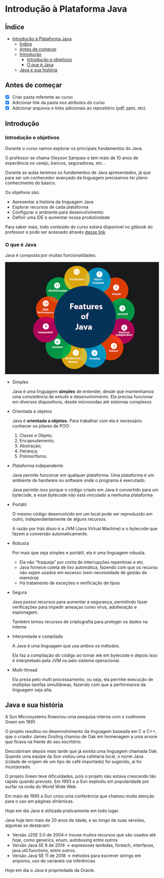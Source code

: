 # Introdução à Plataforma Java

## Índice

- [Introdução à Plataforma Java](#introdução-à-plataforma-java)
  - [Índice](#índice)
  - [Antes de começar](#antes-de-começar)
  - [Introdução](#introdução)
    - [Introdução e objetivos](#introdução-e-objetivos)
    - [O que é Java](#o-que-é-java)
  - [Java e sua história](#java-e-sua-história)

## Antes de começar

- [x]  Criar pasta referente ao curso
- [x]  Adicionar link da pasta nos atributos do curso
- [x]  Adicionar arquivos e links adicionais ao repositório (pdf, pptx, etc)

## Introdução

### Introdução e objetivos

Durante o curso vamos explorar os principais fundamentos do Java.

O professor se chama Gleyson Sampaio e tem mais de 10 anos de experiência no varejo, bancos, seguradoras, etc…

Durante as aulas teremos os fundamentos de Java apresentados, já que para ser um conhecedor avançado da linguagem precisamos ter pleno conhecimento do básico.

Os objetivos são:

- Apresentar a história da linguagem Java
- Explorar recursos de cada plataforma
- Configurar o ambiente para desenvolvimento
- Definir uma IDE e aumentar nossa produtividade

Para saber mais, todo conteúdo do curso estará disponível no gitbook do professor e pode ser acessado através [desse link](https://glysns.gitbook.io/java-basico)

### O que é Java

Java é composta por muitas funcionalidades.

![Untitled](./for_readme/Untitled.png)

- Simples

    Java é uma linguagem **simples** de entender, desde que mantenhamos uma consistência de estudo e desenvolvimento. Ela precisa funcionar em diversos dispositivos, desde microondas até sistemas complexos.

- Orientada a objetos

    Java é **orientada a objetos.** Para trabalhar com ela é necessário conhecer os pilares de POO:

    1. Classe e Objeto;
    2. Encapsulamento;
    3. Abstração;
    4. Herança;
    5. Polimorfismo.
- Plataforma independente

    Java permite funcionar em qualquer plataforma. Uma plataforma é um ambiente de hardware ou software onde o programa é executado.

    Java permite isso porque o código criado em Java é convertido para um bytecode, e esse bytecode não está vinculado a nenhuma plataforma

- Portátil

    O mesmo código desenvolvido em um local pode ser reproduzido em outro, independentemente de alguns recursos.

    A razão por trás disso é a JVM (Java Virtual Machine) e o bytecode que fazem a conversão automaticamente.

- Robusta

    Por mais que seja simples e portátil, ela é uma linguagem robusta.

  - Ela não “fraqueja” por conta de interrupções repentinas e etc.
  - Java fornece coleta de lixo automática, fazendo com que os recurso não sejam usados em excesso (sem necessidade de gestão de memória)
  - Há tratamento de exceções e verificação de tipos
- Segura

    Java possui recursos para aumentar a segurança, permitindo fazer verificações para impedir ameaças como vírus, adulteração e espionagem.

    Também temos recursos de criptografia para proteger os dados na interne

- Interpretada e compilada

    A Java é uma linguagem que usa ambos os métodos.

    Ela faz a compilação do código ao tornar ele em bytecode e depois isso é interpretado pela JVM ou pelo sistema operacional.

- Multi-thread

    Ela preza pelo multi processamento, ou seja, ela permite execução de multiplas tarefas simultâneas, fazendo com que a performance da linguagem seja alta.

## Java e sua história

A Sun Microsystems financiou uma pesquisa interna com o codinome Green em 1991.

O projeto resultou no desenvolvimento da linguagem baseada em C e C++, que o criador James Gosling chamou de Oak em homenagem a uma arvore que ficava na frente do seu escritório.

Descobriram depois mais tarde que já existia uma linguagem chamada Oak. Quando uma equipe da Sun visitou uma cafetaria local, o nome Java (cidade de origem de um tipo de café importado) foi sugerido, aí foi incorporado.

O projeto Green teve dificuldades, pois o projeto não estava crescendo tão rápido quando previsto. Em 1993 e a Sun explodiu em popularidade por surfar na onda do World Wide Web.

Em maio de 1995 a Sun criou uma conferência que chamou muita atenção para o uso em páginas dinâmicas.

Hoje em dia Java é utilizada praticamente em todo lugar.

Java hoje tem mais de 20 anos de idade, e ao longo de suas versões, algumas se destacam:

- Versão J2SE 5.0 de 2004→ trouxe muitos recursos que são usados até hoje, como generics, enum, autoboxing entre outros
- Versão Java SE 8 de 2014 → expressoes lambdas, foreach, interfaces, java.util.functions, entre outros.
- Versão Java SE 11 de 2018 → métodos para escrever strings em arquivos, uso de variáveis via inferências

Hoje em dia o Java é propriedade da Oracle.
